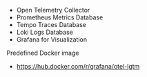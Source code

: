 - Open Telemetry Collector
- Prometheus Metrics Database
- Tempo Traces Database
- Loki Logs Database
- Grafana for Visualization

Predefined Docker image
- https://hub.docker.com/r/grafana/otel-lgtm
